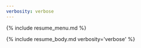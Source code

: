 ```yaml
---
verbosity: verbose
---
```


{% include resume_menu.md %}

{% include resume_body.md verbosity='verbose' %}

